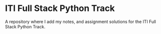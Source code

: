 # ITI Full Stack Python Track

A repository where I add my notes, and assignment solutions for the ITI Full Stack Python Track.
